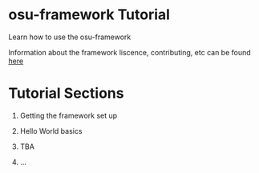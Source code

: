 # osu-framework Tutorial
Learn how to use the osu-framework

Information about the framework liscence, contributing, etc can be found [here](https://github.com/ppy/osu-framework/blob/master/README.md)


# Tutorial Sections

1) Getting the framework set up

2) Hello World basics

3) TBA

4) ...


